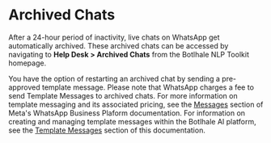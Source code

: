 # Archived Chats

After a 24-hour period of inactivity, live chats on WhatsApp get automatically archived. These archived chats can be accessed by navigating to **Help Desk > Archived Chats** from the Botlhale NLP Toolkit homepage. 

You have the option of restarting an archived chat by sending a pre-approved template message. Please note that WhatsApp charges a fee to send Template Messages to archived chats. For more information on template messaging and its associated pricing, see the [Messages](https://developers.facebook.com/docs/whatsapp/conversation-types) section of Meta's WhatsApp Business Plaform documentation. For information on creating and managing template messages within the Botlhale AI platform, see the [Template Messages](https://app.botlhale.xyz/template_messages) section of this documentation.










